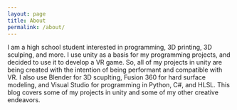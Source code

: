 ```yaml
---
layout: page
title: About
permalink: /about/
---
```


  I am a high school student interested in programming, 3D printing, 3D sculping, and more. I use unity as a basis for my programming projects, and decided to use it to develop a VR game. So, all of my projects in unity are being created with the intention of being performant and compatible with VR. I also use Blender for 3D scuplting, Fusion 360 for hard surface modeling, and Visual Studio for programming in Python, C#, and HLSL. 
  This blog covers some of my projects in unity and some of my other creative endeavors. 
